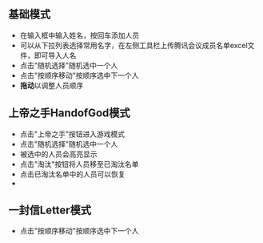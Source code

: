 ## 基础模式

- 在输入框中输入姓名，按回车添加人员
- 可以从下拉列表选择常用名字，在左侧工具栏上传腾讯会议成员名单excel文件，即可导入人名
- 点击"随机选择"随机选中一个人
- 点击"按顺序移动"按顺序选中下一个人
- **拖动**以调整人员顺序

## 上帝之手HandofGod模式

- 点击"上帝之手"按钮进入游戏模式
- 点击"随机选择"随机选中一个人
- 被选中的人员会高亮显示
- 点击"淘汰"按钮将人员移至已淘汰名单
- 点击已淘汰名单中的人员可以恢复 
- 
## 一封信Letter模式

- 点击"按顺序移动"按顺序选中下一个人